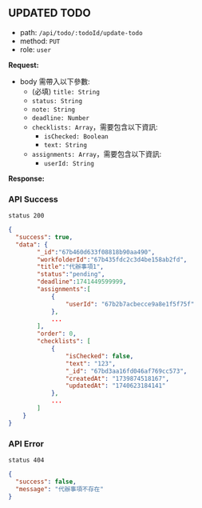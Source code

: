 ## UPDATED TODO

- path: `/api/todo/:todoId/update-todo`
- method: `PUT`
- role: `user`

**Request:**

- body 需帶入以下參數:
  - (必填) `title: String`
  - `status: String`
  - `note: String`
  - `deadline: Number`
  - `checklists: Array`，需要包含以下資訊:
    - `isChecked: Boolean`
    - `text: String`
  - `assignments: Array`，需要包含以下資訊:
    - `userId: String`

**Response:**

### API Success

`status 200`

```json
{
  "success": true,
  "data": {
        "_id":"67b460d633f08818b90aa490",
        "workfolderId":"67b435fdc2c3d4be158ab2fd",
        "title":"代辦事項1",
        "status":"pending",
        "deadline":1741449599999,
        "assignments":[
            {
                "userId": "67b2b7acbecce9a8e1f5f75f"
            },
            ...
        ],
        "order": 0,
        "checklists": [
            {
                "isChecked": false,
                "text": "123",
                "_id": "67bd3aa16fd046af769cc573",
                "createdAt": "1739874518167",
                "updatedAt": "1740623184141"
            },
            ...
        ]
    }
}
```

### API Error

`status 404`

```json
{
  "success": false,
  "message": "代辦事項不存在"
}
```
